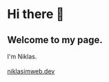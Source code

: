# Hi there 👋
## Welcome to my page. 
I'm Niklas.<br>
<br>
[niklasimweb.dev](https://niklasimweb.dev)



